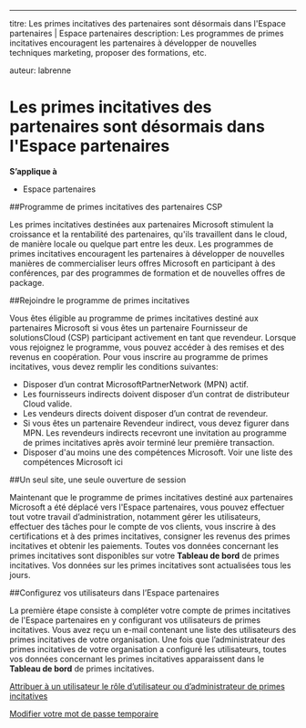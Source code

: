 ---
titre: Les primes incitatives des partenaires sont désormais dans l'Espace partenaires | Espace partenaires description: Les programmes de primes incitatives encouragent les partenaires à développer de nouvelles techniques marketing, proposer des formations, etc. 

auteur: labrenne


# <a name="partner-incentives-is-now-on-partner-center"></a>Les primes incitatives des partenaires sont désormais dans l'Espace partenaires 

**S’applique à**

-  Espace partenaires

##<a name="the-csp-partner-incentives-program"></a>Programme de primes incitatives des partenaires CSP

Les primes incitatives destinées aux partenaires Microsoft stimulent la croissance et la rentabilité des partenaires, qu'ils travaillent dans le cloud, de manière locale ou quelque part entre les deux. Les programmes de primes incitatives encouragent les partenaires à développer de nouvelles manières de commercialiser leurs offres Microsoft en participant à des conférences, par des programmes de formation et de nouvelles offres de package. 

##<a name="qualify-for-the-incentives-program"></a>Rejoindre le programme de primes incitatives

Vous êtes éligible au programme de primes incitatives destiné aux partenaires Microsoft si vous êtes un partenaire Fournisseur de solutionsCloud (CSP) participant activement en tant que revendeur.
Lorsque vous rejoignez le programme, vous pouvez accéder à des remises et des revenus en coopération. Pour vous inscrire au programme de primes incitatives, vous devez remplir les conditions suivantes: 
-   Disposer d’un contrat MicrosoftPartnerNetwork (MPN) actif.  
-   Les fournisseurs indirects doivent disposer d’un contrat de distributeur Cloud valide.
-   Les vendeurs directs doivent disposer d’un contrat de revendeur.
-   Si vous êtes un partenaire Revendeur indirect, vous devez figurer dans MPN. Les revendeurs indirects recevront une invitation au programme de primes incitatives après avoir terminé leur première transaction. 
-   Disposer d'au moins une des compétences Microsoft. Voir une liste des compétences Microsoft ici

##<a name="one-site-one-log-on"></a>Un seul site, une seule ouverture de session

Maintenant que le programme de primes incitatives destiné aux partenaires Microsoft a été déplacé vers l'Espace partenaires, vous pouvez effectuer tout votre travail d’administration, notamment gérer les utilisateurs, effectuer des tâches pour le compte de vos clients, vous inscrire à des certifications et à des primes incitatives, consigner les revenus des primes incitatives et obtenir les paiements. Toutes vos données concernant les primes incitatives sont disponibles sur votre **Tableau de bord** de primes incitatives. Vos données sur les primes incitatives sont actualisées tous les jours.
 
##<a name="set-your-users-up-in-partner-center"></a>Configurez vos utilisateurs dans l’Espace partenaires
 
La première étape consiste à compléter votre compte de primes incitatives de l'Espace partenaires en y configurant vos utilisateurs de primes incitatives. Vous avez reçu un e-mail contenant une liste des utilisateurs des primes incitatives de votre organisation. Une fois que l’administrateur des primes incitatives de votre organisation a configuré les utilisateurs, toutes vos données concernant les primes incitatives apparaissent dans le **Tableau de bord** de primes incitatives.


[Attribuer à un utilisateur le rôle d’utilisateur ou d’administrateur de primes incitatives](assign-a-user-the-incentive-admin-or-incentive-user-role.md)

[Modifier votre mot de passe temporaire](change-your-temporary-password.md)

